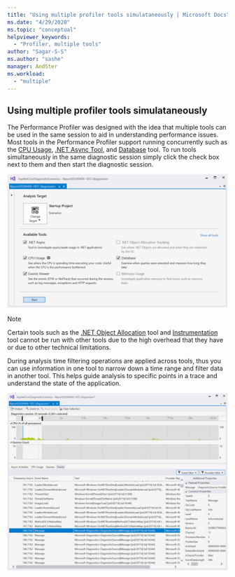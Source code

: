 ```yaml
---
title: "Using multiple profiler tools simulataneously | Microsoft Docs"
ms.date: "4/29/2020"
ms.topic: "conceptual"
helpviewer_keywords:
  - "Profiler, multiple tools"
author: "Sagar-S-S"
ms.author: "sashe"
manager: AndSter
ms.workload:
  - "multiple"
---
```


## Using multiple profiler tools simulataneously

The Performance Profiler was designed with the idea that multiple tools can be used in the same session to aid in understanding performance issues. Most tools in the Performance Profiler support running concurrently such as the [CPU Usage](../profiling/cpu-usage.md), [.NET Async Tool](../profiling/net-async.md), and [Database](../profiling/database.md) tool. To run tools simultaneously in the same diagnostic session simply click the check box next to them and then start the diagnostic session.

![Diag Hub All Tools Selected](../profiling/media/diaghuballtoolsselected.png "Diag Hub All Tools Selected")

>[!NOTE]
>Certain tools such as the [.NET Object Allocation](../profiling/dotnet-alloc-tool.md) tool and [Instrumentation](../profiling/instrumentation.md) tool cannot be run with other tools due to the high overhead that they have or due to other technical limitations.

During analysis time filtering operations are applied across tools, thus you can use information in one tool to narrow down a time range and filter data in another tool. This helps guide analysis to specific points in a trace and understand the state of the application.

![Diag Hub Time Filtering](../profiling/media/diaghubtimefiltering.png "Diag Hub Time Filtering")
